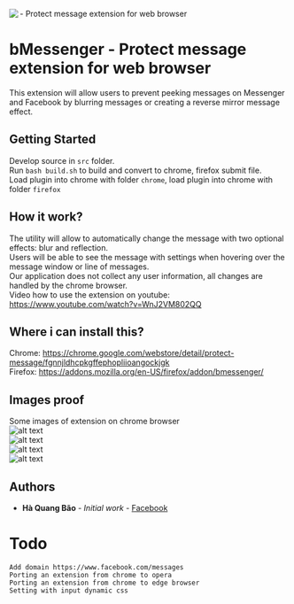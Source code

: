 <img align="left" src="https://raw.githubusercontent.com/lozthiensu/bMessenger/master/icons/48.png"> - Protect message extension for web browser
# bMessenger - Protect message extension for web browser
This extension will allow users to prevent peeking messages on Messenger and Facebook by blurring messages or creating a reverse mirror message effect.<br />

## Getting Started
Develop source in `src` folder.<br />
Run `bash build.sh` to build and convert to chrome, firefox submit file.<br />
Load plugin into chrome with folder `chrome`, load plugin into chrome with folder `firefox`<br />

## How it work?
The utility will allow to automatically change the message with two optional effects: blur and reflection.<br />
Users will be able to see the message with settings when hovering over the message window or line of messages.<br />
Our application does not collect any user information, all changes are handled by the chrome browser.<br />
Video how to use the extension on youtube: https://www.youtube.com/watch?v=WnJ2VM802QQ

## Where i can install this?
Chrome: https://chrome.google.com/webstore/detail/protect-message/fgnnjldhcpkgffephopliioangockjgk<br />
Firefox: https://addons.mozilla.org/en-US/firefox/addon/bmessenger/

## Images proof
Some images of extension on chrome browser <br />
![alt text](https://raw.githubusercontent.com/lozthiensu/bMessenger/master/images/1400x560.png) <br />
![alt text](https://raw.githubusercontent.com/lozthiensu/bMessenger/master/images/1280x800.png) <br />
![alt text](https://raw.githubusercontent.com/lozthiensu/bMessenger/master/images/920x680.png) <br />
![alt text](https://raw.githubusercontent.com/lozthiensu/bMessenger/master/images/440x280.png) <br />


## Authors
* **Hà Quang Bão** - *Initial work* - [Facebook](https://www.facebook.com/hafquangbaox)

# Todo
`Add domain https://www.facebook.com/messages`<br />
`Porting an extension from chrome to opera`<br />
`Porting an extension from chrome to edge browser`<br />
`Setting with input dynamic css`<br />
